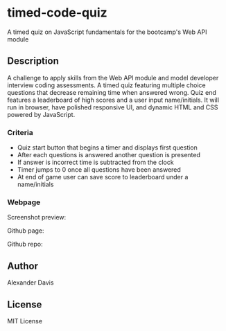 # timed-code-quiz
A timed quiz on JavaScript fundamentals for the bootcamp's Web API module

## Description
A challenge to apply skills from the Web API module and model developer interview coding assessments. A timed quiz featuring multiple choice questions that decrease remaining time when answered wrong. Quiz end features a leaderboard of high scores and a user input name/initials. It will run in browser, have polished responsive UI, and dynamic HTML and CSS powered by JavaScript.

### Criteria
* Quiz start button that begins a timer and displays first question
* After each questions is answered another question is presented
* If answer is incorrect time is subtracted from the clock
* Timer jumps to 0 once all questions have been answered
* At end of game user can save score to leaderboard under a name/initials

### Webpage
Screenshot preview:

Github page:


Github repo:


## Author
Alexander Davis

## License
MIT License
